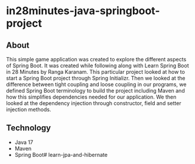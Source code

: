 # in28minutes-java-springboot-project

## About

This simple game application was created to explore the different aspects of Spring Boot. It was created while following along with Learn Spring Boot in 28 Minutes by Ranga Karanam. This particular project
looked at how to start a Spring Boot project through Spring Initializr. Then we looked at the difference between tight coupling and loose coupling in our programs, we defined Spring Boot terminology to
build the project including Maven and how this simplifies dependencies needed for our application. We then looked at the dependency injection through constructor, field and setter injection methods. 

## Technology

- Java 17
- Maven
- Spring Boot# learn-jpa-and-hibernate
